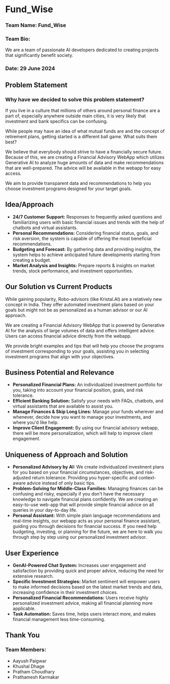 # Fund_Wise

### Team Name: Fund_Wise

### Team Bio:

We are a team of passionate AI developers dedicated to creating projects that significantly benefit society.

### Date: 29 June 2024

## Problem Statement

### Why have we decided to solve this problem statement?

If you live in a culture that millions of others around personal finance are a part of, especially anywhere outside main cities, it is very likely that investment and bank specifics can be confusing.

While people may have an idea of what mutual funds are and the concept of retirement plans, getting started is a different ball game. What suits them best?

We believe that everybody should strive to have a financially secure future. Because of this, we are creating a Financial Advisory WebApp which utilizes Generative AI to analyze huge amounts of data and make recommendations that are well-prepared. The advice will be available in the webapp for easy access.

We aim to provide transparent data and recommendations to help you choose investment programs designed for your target goals.

## Idea/Approach

- **24/7 Customer Support:** Responses to frequently asked questions and familiarizing users with basic financial issues and trends with the help of chatbots and virtual assistants.
- **Personal Recommendations:** Considering financial status, goals, and risk aversion, the system is capable of offering the most beneficial recommendations.
- **Budgeting and Forecast:** By gathering data and providing insights, the system helps to achieve anticipated future developments starting from creating a budget.
- **Market Analysis and Insights:** Prepare reports & insights on market trends, stock performance, and investment opportunities.

## Our Solution vs Current Products

While gaining popularity, Robo-advisors (like Kristal.AI) are a relatively new concept in India. They offer automated investment plans based on your goals but might not be as personalized as a human advisor or our AI approach.

We are creating a Financial Advisory WebApp that is powered by Generative AI for the analysis of large volumes of data and offers intelligent advice. Users can access financial advice directly from the webapp.

We provide bright examples and tips that will help you choose the programs of investment corresponding to your goals, assisting you in selecting investment programs that align with your objectives.

## Business Potential and Relevance

- **Personalized Financial Plans:** An individualized investment portfolio for you, taking into account your financial position, goals, and risk tolerance.
- **Efficient Banking Solution:** Satisfy your needs with FAQs, chatbots, and virtual assistants that are available to assist you.
- **Manage Finances & Skip Long Lines:** Manage your funds wherever and whenever, decide how you want to manage your investments, and where you'd like help.
- **Improve Client Engagement:** By using our financial advisory webapp, there will be more personalization, which will help to improve client engagement.

## Uniqueness of Approach and Solution

- **Personalized Advisory by AI:** We create individualized investment plans for you based on your financial circumstances, objectives, and risk-adjusted return tolerance. Providing you hyper-specific and context-aware advice instead of only basic tips.
- **Problem-Solving for Middle-Class Families:** Managing finances can be confusing and risky, especially if you don't have the necessary knowledge to navigate financial plans confidently. We are creating an easy-to-use web-app that will provide simple financial advice on all queries in your day-to-day life.
- **Personal Assistant:** With simple plain language recommendations and real-time insights, our webapp acts as your personal finance assistant, guiding you through decisions for financial success. If you need help budgeting, investing, or planning for the future, we are here to walk you through step by step using our personalized investment advisor.

## User Experience

- **GenAI-Powered Chat System:** Increases user engagement and satisfaction by providing quick and proper advice, reducing the need for extensive research.
- **Specific Investment Strategies:** Market sentiment will empower users to make informed decisions based on the latest market trends and data, increasing confidence in their investment choices.
- **Personalized Financial Recommendations:** Users receive highly personalized investment advice, making all financial planning more applicable.
- **Task Automation:** Saves time, helps users interact more, and makes financial management less time-consuming.

## Thank You

### Team Members:

- Aayush Paigwar
- Khushal Dhage
- Pratham Choudhary
- Prathamesh Karmakar
